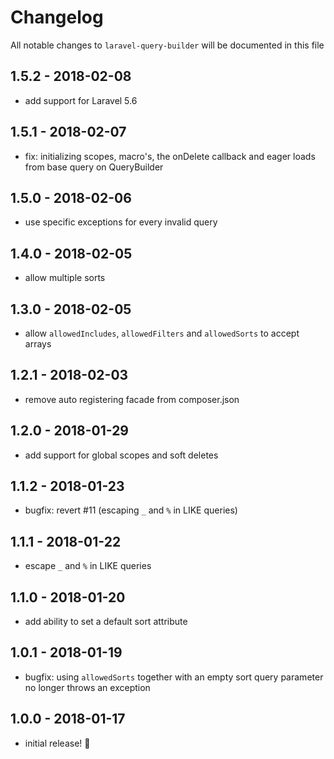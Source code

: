# Changelog

All notable changes to `laravel-query-builder` will be documented in this file

## 1.5.2 - 2018-02-08

- add support for Laravel 5.6

## 1.5.1 - 2018-02-07

- fix: initializing scopes, macro's, the onDelete callback and eager loads from base query on QueryBuilder

## 1.5.0 - 2018-02-06

- use specific exceptions for every invalid query

## 1.4.0 - 2018-02-05

- allow multiple sorts

## 1.3.0 - 2018-02-05

- allow `allowedIncludes`, `allowedFilters` and `allowedSorts` to accept arrays

## 1.2.1 - 2018-02-03

- remove auto registering facade from composer.json

## 1.2.0 - 2018-01-29

- add support for global scopes and soft deletes

## 1.1.2 - 2018-01-23

- bugfix: revert #11 (escaping `_` and `%` in LIKE queries)

## 1.1.1 - 2018-01-22

- escape `_` and `%` in LIKE queries

## 1.1.0 - 2018-01-20

- add ability to set a default sort attribute

## 1.0.1 - 2018-01-19

- bugfix: using `allowedSorts` together with an empty sort query parameter no longer throws an exception

## 1.0.0 - 2018-01-17

- initial release! 🎉
